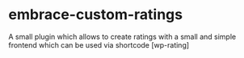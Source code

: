 # embrace-custom-ratings
A small plugin which allows to create ratings with a small and simple frontend which can be used via shortcode [wp-rating]
